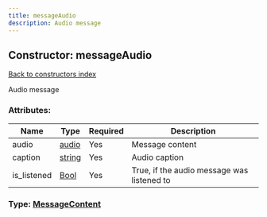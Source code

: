 ```yaml
---
title: messageAudio
description: Audio message
---
```

## Constructor: messageAudio  
[Back to constructors index](index.md)



Audio message

### Attributes:

| Name     |    Type       | Required | Description |
|----------|---------------|----------|-------------|
|audio|[audio](../types/audio.md) | Yes|Message content|
|caption|[string](../types/string.md) | Yes|Audio caption|
|is\_listened|[Bool](../types/Bool.md) | Yes|True, if the audio message was listened to|



### Type: [MessageContent](../types/MessageContent.md)


